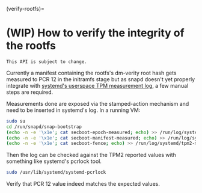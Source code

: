 (verify-rootfs)=
# (WIP) How to verify the integrity of the rootfs

```{caution}
This API is subject to change.
```

Currently a manifest containing the rootfs's dm-verity root hash gets measured to PCR 12
in the initramfs stage but as snapd doesn't yet properly integrate with
[systemd's userspace TPM measurement log](https://github.com/systemd/systemd/blob/main/docs/TPM2_PCR_MEASUREMENTS.md), 
a few manual steps are required.

Measurements done are exposed via the stamped-action mechanism and need to be inserted in systemd's log. In a running VM:
```bash
sudo su
cd /run/snapd/snap-bootstrap
(echo -n -e '\x1e'; cat secboot-epoch-measured; echo) >> /run/log/systemd/tpm2-measure.log
(echo -n -e '\x1e'; cat secboot-manifest-measured; echo) >> /run/log/systemd/tpm2-measure.log
(echo -n -e '\x1e'; cat secboot-fence; echo) >> /run/log/systemd/tpm2-measure.log
```

Then the log can be checked against the TPM2 reported values with something like systemd's pcrlock tool.
```bash
sudo /usr/lib/systemd/systemd-pcrlock
```

Verify that PCR 12 value indeed matches the expected values.

